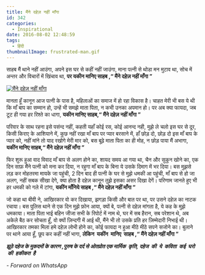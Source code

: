 ```yaml
---
title: ​मैंने दहेज़ नहीं माँगा
id: 342
categories:
  - Inspirational
date: 2016-08-02 12:48:59
tags:
  - हिंदी
thumbnailImage: frustrated-man.gif
---
```


साहब मैं थाने नहीं आउंगा,
अपने इस घर से कहीं नहीं जाउंगा,
माना पत्नी से थोडा मन मुटाव था,
सोच में अन्तर और विचारों में खिंचाव था,
**पर यकीन मानिए साहब ,“ मैंने दहेज़ नहीं माँगा ”**

<!--more-->

[![](मैंने-दहेज़-नहीं-माँगा/frustrated-man.gif "मैंने दहेज़ नहीं माँगा")](मैंने-दहेज़-नहीं-माँगा/frustrated-man.gif)

मानता हूँ कानून आज पत्नी के पास है,
महिलाओं का समाज में हो रहा विकास है।
चाहत मेरी भी बस ये थी कि माँ बाप का सम्मान हो,
उन्हें भी समझे माता पिता, न कभी उनका अपमान हो।
पर अब क्या फायदा, जब टूट ही गया हर रिश्ते का धागा,
**यकीन मानिए साहब,“ मैंने दहेज़ नहीं माँगा ”**

परिवार के साथ रहना इसे पसंन्द नहीं,
कहती यहाँ कोई रस, कोई आनन्द नही,
मुझे ले चलो इस घर से दूर, किसी किराए के आशियाने में,
कुछ नहीं रखा माँ बाप पर प्यार बरसाने में,
हाँ छोड़ दो, छोड़ दो इस माँ बाप के प्यार को,
नहीं मांने तो याद रखोगे मेरी मार को,
बस बूढ़े माता पिता का ही मोह, न छोड़ पाया मैं अभागा,
**यकींन मानिए साहब,“ मैंने दहेज़ नहीं माँगा ”**

फिर शुरू हुआ वाद विवाद माँ बाप से अलग होने का,
शायद समय आ गया था, चैन और सुकून खोने का,
एक दिन साफ़ मैंने पत्नी को मना कर दिया,
न रहुगा माँ बाप के बिना ये उसके दिमाग में भर दिया।
बस मुझसे लड़ कर मोहतरमा मायके जा पहुंची,
2 दिन बाद ही पत्नी के घर से मुझे धमकी आ पहुंची,
माँ बाप से हो जा अलग, नहीं सबक सीखा देगे,
क्या होता है दहेज़ कानून तुझे इसका असर दिखा देगें।
परिणाम जानते हुए भी हर धमकी को गले में टांगा,
**यकींन माँनिये साहब ,“ मैंने दहेज़ नहीं माँगा ”**

जो कहा था बीवी ने, आखिरकार वो कर दिखाया,
झगड़ा किसी और बात पर था, पर उसने दहेज़ का नाटक रचाया।
बस पुलिस थाने से एक दिन मुझे फ़ोन आया,
क्यों बे, पत्नी से दहेज़ मांगता है, ये कह के मुझे धमकाया।
माता पिता भाई बहिन जीजा सभी के रिपोर्ट में नाम थे,
घर में सब हैरान, सब परेशान थे,
अब अकेले बैठ कर सोचता हूँ, वो क्यों ज़िन्दगी में आई थी,
मैंने भी तो उसके प्रति हर ज़िम्मेदारी निभाई थी।
आखिरकार तमका मिला हमे दहेज़ लोभी होने का,
कोई फायदा न हुआ मीठे मीठे सपने सजोने का।
बुलाने पर थाने आया हूँ, छूप कर कहीं नहीं भागा,
**लेकिन  यकींन  मानिए  साहब ,“ मैंने दहेज़ नहीं माँगा ”**

**_झूठे दहेज के मुकदमों के कारण ,पुरुष के दर्द से ओतप्रोत एक मार्मिक  कृति, दहेज  की  ये  कविता  कई  घरो  की  हकीकत  है_**

_- Forward on WhatsApp_

